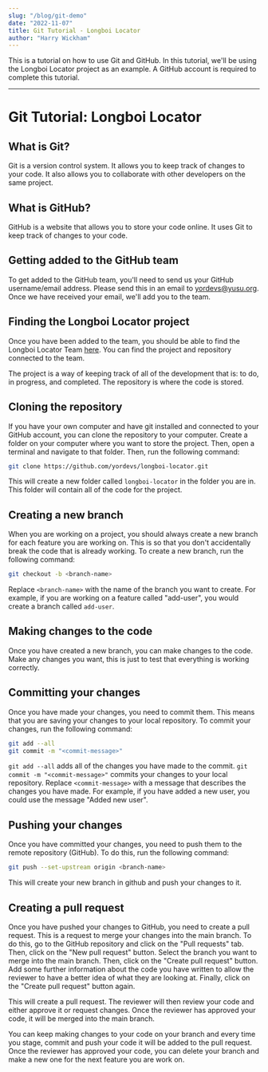 ```yaml
---
slug: "/blog/git-demo"
date: "2022-11-07"
title: Git Tutorial - Longboi Locator
author: "Harry Wickham"
---
```


This is a tutorial on how to use Git and GitHub. In this tutorial, we'll be using the Longboi Locator project as an example. A GitHub account is required to complete this tutorial.

---

# Git Tutorial: Longboi Locator

## What is Git?

Git is a version control system. It allows you to keep track of changes to your code. It also allows you to collaborate with other developers on the same project.

## What is GitHub?

GitHub is a website that allows you to store your code online. It uses Git to keep track of changes to your code.

## Getting added to the GitHub team

To get added to the GitHub team, you'll need to send us your GitHub username/email address. Please send this in an email to [yordevs@yusu.org](mailto:yordevs@yusu.org). Once we have received your email, we'll add you to the team.

## Finding the Longboi Locator project

Once you have been added to the team, you should be able to find the Longboi Locator Team [here](https://github.com/orgs/yordevs/teams/longboi-locator). You can find the project and repository connected to the team.

The project is a way of keeping track of all of the development that is: to do, in progress, and completed. The repository is where the code is stored.

## Cloning the repository

If you have your own computer and have git installed and connected to your GitHub account, you can clone the repository to your computer. Create a folder on your computer where you want to store the project. Then, open a terminal and navigate to that folder. Then, run the following command:

```bash
git clone https://github.com/yordevs/longboi-locator.git
```

This will create a new folder called `longboi-locator` in the folder you are in. This folder will contain all of the code for the project.

## Creating a new branch

When you are working on a project, you should always create a new branch for each feature you are working on. This is so that you don't accidentally break the code that is already working. To create a new branch, run the following command:

```bash
git checkout -b <branch-name>
```

Replace `<branch-name>` with the name of the branch you want to create. For example, if you are working on a feature called "add-user", you would create a branch called `add-user`.

## Making changes to the code

Once you have created a new branch, you can make changes to the code. Make any changes you want, this is just to test that everything is working correctly.

## Committing your changes

Once you have made your changes, you need to commit them. This means that you are saving your changes to your local repository. To commit your changes, run the following command:

```bash
git add --all
git commit -m "<commit-message>"
```

`git add --all` adds all of the changes you have made to the commit. `git commit -m "<commit-message>"` commits your changes to your local repository. Replace `<commit-message>` with a message that describes the changes you have made. For example, if you have added a new user, you could use the message "Added new user".

## Pushing your changes

Once you have committed your changes, you need to push them to the remote repository (GitHub). To do this, run the following command:

```bash
git push --set-upstream origin <branch-name>
```

This will create your new branch in github and push your changes to it.

## Creating a pull request

Once you have pushed your changes to GitHub, you need to create a pull request. This is a request to merge your changes into the main branch. To do this, go to the GitHub repository and click on the "Pull requests" tab. Then, click on the "New pull request" button. Select the branch you want to merge into the main branch. Then, click on the "Create pull request" button. Add some further information about the code you have written to allow the reviewer to have a better idea of what they are looking at. Finally, click on the "Create pull request" button again.

This will create a pull request. The reviewer will then review your code and either approve it or request changes. Once the reviewer has approved your code, it will be merged into the main branch.

You can keep making changes to your code on your branch and every time you stage, commit and push your code it will be added to the pull request. Once the reviewer has approved your code, you can delete your branch and make a new one for the next feature you are work on.
